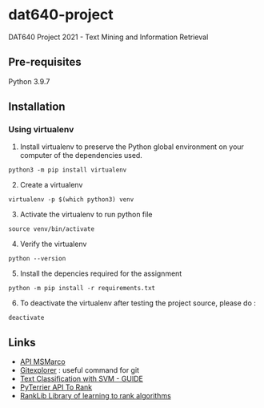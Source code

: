 # dat640-project

DAT640 Project 2021 - Text Mining and Information Retrieval

## Pre-requisites

Python 3.9.7
## Installation

### Using virtualenv

1. Install virtualenv to preserve the Python global environment on your computer of the dependencies used. 

```shell
python3 -m pip install virtualenv
```

2. Create a virtualenv 

```shell
virtualenv -p $(which python3) venv
```

3. Activate the virtualenv to run python file

```shell
source venv/bin/activate
```

4. Verify the virtualenv

```shell
python --version
```

5. Install the depencies required for the assignment

```shell
python -m pip install -r requirements.txt
```

6. To deactivate the virtualenv after testing the project source, please do :

```shell
deactivate
```

## Links

- [API MSMarco](https://ir-datasets.com/msmarco-document.html)
- [Gitexplorer](https://gitexplorer.com/) : useful command for git
- [Text Classification with SVM - GUIDE](https://medium.com/@bedigunjit/simple-guide-to-text-classification-nlp-using-svm-and-naive-bayes-with-python-421db3a72d34)
- [PyTerrier API To Rank](https://pyterrier.readthedocs.io/en/latest/datasets.html)
- [RankLib Library of learning to rank algorithms](https://sourceforge.net/p/lemur/wiki/RankLib/)
